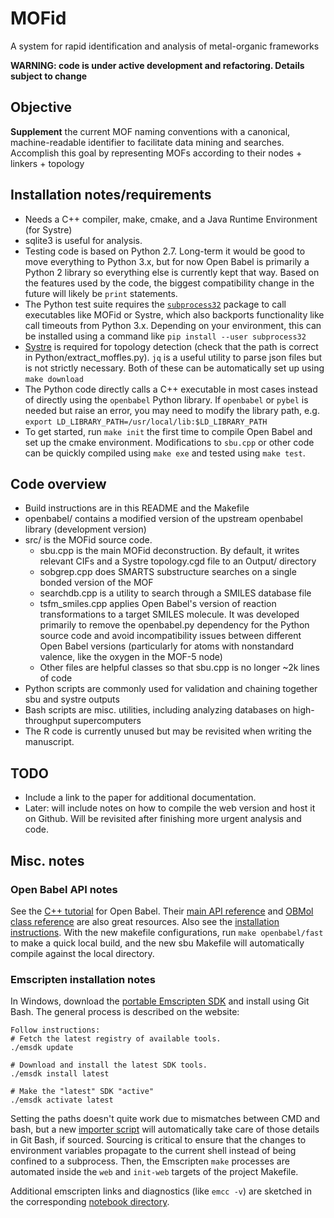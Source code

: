 # MOFid
A system for rapid identification and analysis of metal-organic frameworks

**WARNING: code is under active development and refactoring.  Details subject to change**

## Objective
**Supplement** the current MOF naming conventions with a canonical, machine-readable identifier to facilitate data mining and searches.  Accomplish this goal by representing MOFs according to their nodes + linkers + topology

## Installation notes/requirements
* Needs a C++ compiler, make, cmake, and a Java Runtime Environment (for Systre)
* sqlite3 is useful for analysis.
* Testing code is based on Python 2.7.  Long-term it would be good to move everything to Python 3.x, but for now Open Babel is primarily a Python 2 library so everything else is currently kept that way.  Based on the features used by the code, the biggest compatibility change in the future will likely be `print` statements.
* The Python test suite requires the [`subprocess32`](https://pypi.org/project/subprocess32/) package to call executables like MOFid or Systre, which also backports functionality like call timeouts from Python 3.x.  Depending on your environment, this can be installed using a command like `pip install --user subprocess32`
* [Systre](https://github.com/odf/gavrog/releases) is required for topology detection (check that the path is correct in Python/extract_moffles.py).  `jq` is a useful utility to parse json files but is not strictly necessary.  Both of these can be automatically set up using `make download`
* The Python code directly calls a C++ executable in most cases instead of directly using the `openbabel` Python library.  If `openbabel` or `pybel` is needed but raise an error, you may need to modify the library path, e.g. `export LD_LIBRARY_PATH=/usr/local/lib:$LD_LIBRARY_PATH`
* To get started, run `make init` the first time to compile Open Babel and set up the cmake environment.  Modifications to `sbu.cpp` or other code can be quickly compiled using `make exe` and tested using `make test`.

## Code overview
* Build instructions are in this README and the Makefile
* openbabel/ contains a modified version of the upstream openbabel library (development version)
* src/ is the MOFid source code.
	* sbu.cpp is the main MOFid deconstruction.  By default, it writes relevant CIFs and a Systre topology.cgd file to an Output/ directory
	* sobgrep.cpp does SMARTS substructure searches on a single bonded version of the MOF
	* searchdb.cpp is a utility to search through a SMILES database file
	* tsfm_smiles.cpp applies Open Babel's version of reaction transformations to a target SMILES molecule.  It was developed primarily to remove the openbabel.py dependency for the Python source code and avoid incompatibility issues between different Open Babel versions (particularly for atoms with nonstandard valence, like the oxygen in the MOF-5 node)
	* Other files are helpful classes so that sbu.cpp is no longer ~2k lines of code
* Python scripts are commonly used for validation and chaining together sbu and systre outputs
* Bash scripts are misc. utilities, including analyzing databases on high-throughput supercomputers
* The R code is currently unused but may be revisited when writing the manuscript.


## TODO
* Include a link to the paper for additional documentation.
* Later: will include notes on how to compile the web version and host it on Github.  Will be revisited after finishing more urgent analysis and code.


## Misc. notes
### Open Babel API notes
See the [C++ tutorial](http://openbabel.org/wiki/Developer:Cpp_Tutorial) for Open Babel.  Their [main API reference](http://openbabel.org/dev-api/namespaceOpenBabel.shtml) and [OBMol class reference](http://openbabel.org/dev-api/classOpenBabel_1_1OBMol.shtml) are also great resources.  Also see the [installation instructions](https://openbabel.org/docs/dev/Installation/install.html#local-build).  With the new makefile configurations, run `make openbabel/fast` to make a quick local build, and the new sbu Makefile will automatically compile against the local directory.

### Emscripten installation notes
In Windows, download the [portable Emscripten SDK](http://kripken.github.io/emscripten-site/docs/getting_started/downloads.html#platform-notes-installation-instructions-portable-sdk) and install using Git Bash.  The general process is described on the website:

```
Follow instructions:
# Fetch the latest registry of available tools.
./emsdk update

# Download and install the latest SDK tools.
./emsdk install latest

# Make the "latest" SDK "active"
./emsdk activate latest
```

Setting the paths doesn't quite work due to mismatches between CMD and bash, but a new [importer script](Scripts/import_emscripten.sh) will automatically take care of those details in Git Bash, if sourced.  Sourcing is critical to ensure that the changes to environment variables propagate to the current shell instead of being confined to a subprocess.  Then, the Emscripten `make` processes are automated inside the `web` and `init-web` targets of the project Makefile.

Additional emscripten links and diagnostics (like `emcc -v`) are sketched in the corresponding [notebook directory](Notebooks/20170810-emscripten/emscripten_installation.txt).



